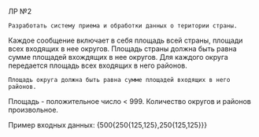 ЛР №2

    Разработать систему приема и обработки данных о територии страны.
Каждое сообщение включает в себя площадь всей страны, площади всех входящих в нее округов.
Площадь страны должна быть равна сумме площадей вхождящих в нее округов.
Для каждого округа передается площадь всех входящих в него районов.

    Площадь округа должна быть равна сумме площадей входящих в него районов.     
Площадь - положительное число < 999. Количество округов и районов произвольное.

Пример входных данных: {500{250{125,125},250{125,125}}}
